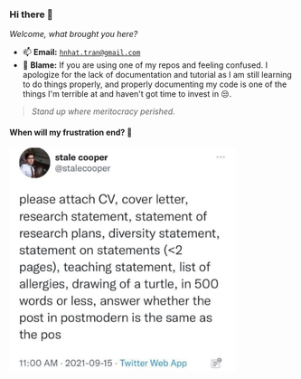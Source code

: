 ### Hi there 👋
_Welcome, what brought you here?_

- 📫 **Email:** [``hnhat.tran@gmail.com``](hnhat.tran@gmail.com)
- 🤬 **Blame:** If you are using one of my repos and feeling confused. I apologize for the lack of documentation and tutorial as I am still learning to do things properly, and properly documenting my code is one of the things I'm terrible at and haven't got time to invest in 😒.

> _Stand up where meritocracy perished._

#### When will my frustration end? 🤔

<img src="resources/application.jpg" width="400">

<!--
**inspiros/inspiros** is a ✨ _special_ ✨ repository because its `README.md` (this file) appears on your GitHub profile.

Here are some ideas to get you started:

- 🔭 I’m currently working on ...
- 🌱 I’m currently learning ...
- 👯 I’m looking to collaborate on ...
- 🤔 I’m looking for help with ...
- 💬 Ask me about ...
- 📫 How to reach me: ...
- 😄 Pronouns: ...
- ⚡ Fun fact: ...
-->
